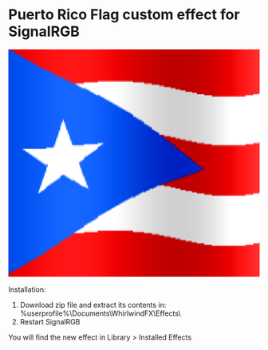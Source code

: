 # Puerto Rico Flag custom effect for SignalRGB

![alt text](https://github.com/joseamirandavelez/PRFlag/blob/main/PRFlag.png "Puerto Rico Flag")

Installation:
1. Download zip file and extract its contents in: %userprofile%\Documents\WhirlwindFX\Effects\
2. Restart SignalRGB

You will find the new effect in Library > Installed Effects
